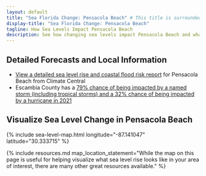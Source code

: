 ```yaml
---
layout: default
title: "Sea Florida Change: Pensacola Beach" # This title is surrounded by quotation marks as it contains a colon.
display-title: "Sea Florida Change: Pensacola Beach"
tagline: How Sea Levels Impact Pensacola Beach
description: See how changing sea levels impact Pensacola Beach and what its future holds.
---
```


## Detailed Forecasts and Local Information

 - [View a detailed sea level rise and coastal flood risk report](/downloads/pensacola-beach/local-report-from-climate-central.pdf) for Pensacola Beach from Climate Central
  - Escambia County has a [79% chance of being impacted by a named storm (including tropical storms) and a 32% chance of being impacted by a hurricane in 2021](https://tropical.colostate.edu/resources.html)

## Visualize Sea Level Change in Pensacola Beach

{% include sea-level-map.html longitude="-87.141047" latitude="30.333715" %}

{% include resources.md map_location_statement="While the map on this page is useful for helping visualize what sea level rise looks like in your area of interest, there are many other great resources available." %}

